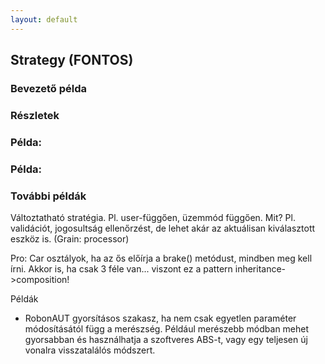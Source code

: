 ```yaml
---
layout: default
---
```


## Strategy (FONTOS)

### Bevezető példa

### Részletek

### Példa:

### Példa:

### További példák

Változtatható stratégia. Pl. user-függően, üzemmód függően.
Mit? Pl. validációt, jogosultság ellenőrzést, de lehet akár az aktuálisan kiválasztott eszköz is. (Grain: processor)

Pro: Car osztályok, ha az ős előírja a brake() metódust, mindben meg kell írni. Akkor is, ha csak 3 féle van... viszont ez a pattern inheritance->composition!

Példák

* RobonAUT gyorsításos szakasz, ha nem csak egyetlen paraméter módosításától függ a merészség. Például merészebb módban mehet gyorsabban és használhatja a szoftveres ABS-t, vagy egy teljesen új vonalra visszatalálós módszert.
